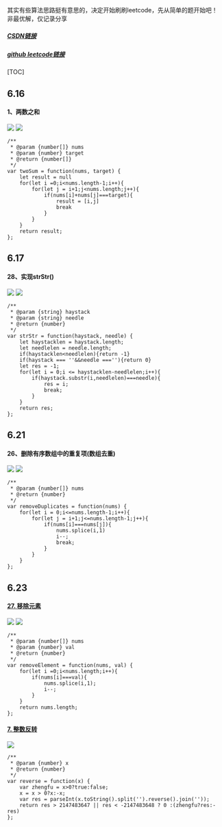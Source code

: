 其实有些算法思路挺有意思的，决定开始刷刷leetcode，先从简单的题开始吧！非最优解，仅记录分享

##### [CSDN链接](https://blog.csdn.net/qq_34273059/article/details/117980748)

##### [github leetcode链接](https://github.com/smileyqp/frontend_book/blob/master/leetcode.md)



[TOC]

## 6.16

#### 1、两数之和

![](https://img-blog.csdnimg.cn/20210617091136279.png?x-oss-process=image/watermark,type_ZmFuZ3poZW5naGVpdGk,shadow_10,text_aHR0cHM6Ly9ibG9nLmNzZG4ubmV0L3FxXzM0MjczMDU5,size_16,color_FFFFFF,t_70)
![](https://img-blog.csdnimg.cn/20210617091156151.png?x-oss-process=image/watermark,type_ZmFuZ3poZW5naGVpdGk,shadow_10,text_aHR0cHM6Ly9ibG9nLmNzZG4ubmV0L3FxXzM0MjczMDU5,size_16,color_FFFFFF,t_70)

```shell
/**
 * @param {number[]} nums
 * @param {number} target
 * @return {number[]}
 */
var twoSum = function(nums, target) {
    let result = null
    for(let i =0;i<nums.length-1;i++){
        for(let j = i+1;j<nums.length;j++){
            if(nums[i]+nums[j]===target){
                result = [i,j]
                break
            }
        }
    }
    return result;
};
```

## 6.17

#### 28、实现strStr()

![](https://img-blog.csdnimg.cn/2021061709094677.png?x-oss-process=image/watermark,type_ZmFuZ3poZW5naGVpdGk,shadow_10,text_aHR0cHM6Ly9ibG9nLmNzZG4ubmV0L3FxXzM0MjczMDU5,size_16,color_FFFFFF,t_70)
![](https://img-blog.csdnimg.cn/20210617091006468.png?x-oss-process=image/watermark,type_ZmFuZ3poZW5naGVpdGk,shadow_10,text_aHR0cHM6Ly9ibG9nLmNzZG4ubmV0L3FxXzM0MjczMDU5,size_16,color_FFFFFF,t_70)

```shell
/**
 * @param {string} haystack
 * @param {string} needle
 * @return {number}
 */
var strStr = function(haystack, needle) {
    let haystacklen = haystack.length;
    let needlelen = needle.length;
    if(haystacklen<needlelen){return -1}
    if(haystack === ''&&needle ===''){return 0}
    let res = -1;
    for(let i = 0;i <= haystacklen-needlelen;i++){
        if(haystack.substr(i,needlelen)===needle){
            res = i;
            break;
        }
    }
    return res;
};
```

## 6.21

#### 26、删除有序数组中的重复项(数组去重)

![](https://img-blog.csdnimg.cn/20210621173616109.png?x-oss-process=image/watermark,type_ZmFuZ3poZW5naGVpdGk,shadow_10,text_aHR0cHM6Ly9ibG9nLmNzZG4ubmV0L3FxXzM0MjczMDU5,size_16,color_FFFFFF,t_70)
![](https://img-blog.csdnimg.cn/20210621173633412.png?x-oss-process=image/watermark,type_ZmFuZ3poZW5naGVpdGk,shadow_10,text_aHR0cHM6Ly9ibG9nLmNzZG4ubmV0L3FxXzM0MjczMDU5,size_16,color_FFFFFF,t_70)

```shell
/**
 * @param {number[]} nums
 * @return {number}
 */
var removeDuplicates = function(nums) {
    for(let i = 0;i<=nums.length-1;i++){
        for(let j = i+1;j<=nums.length-1;j++){
            if(nums[i]===nums[j]){
                nums.splice(i,1)
                i--;
                break;
            }
        }
    }
};
```

## 6.23

#### [27. 移除元素](https://leetcode-cn.com/problems/remove-element/)

![](https://img-blog.csdnimg.cn/20210623134755362.png?x-oss-process=image/watermark,type_ZmFuZ3poZW5naGVpdGk,shadow_10,text_aHR0cHM6Ly9ibG9nLmNzZG4ubmV0L3FxXzM0MjczMDU5,size_16,color_FFFFFF,t_70)
![](https://img-blog.csdnimg.cn/20210623134817751.png?x-oss-process=image/watermark,type_ZmFuZ3poZW5naGVpdGk,shadow_10,text_aHR0cHM6Ly9ibG9nLmNzZG4ubmV0L3FxXzM0MjczMDU5,size_16,color_FFFFFF,t_70)

```shell
/**
 * @param {number[]} nums
 * @param {number} val
 * @return {number}
 */
var removeElement = function(nums, val) {
    for(let i =0;i<nums.length;i++){
        if(nums[i]===val){
            nums.splice(i,1);
            i--;
        }
    }
    return nums.length;
};
```



#### [7. 整数反转](https://leetcode-cn.com/problems/reverse-integer/)

![](https://img-blog.csdnimg.cn/20210623140106806.png?x-oss-process=image/watermark,type_ZmFuZ3poZW5naGVpdGk,shadow_10,text_aHR0cHM6Ly9ibG9nLmNzZG4ubmV0L3FxXzM0MjczMDU5,size_16,color_FFFFFF,t_70)

```shell
/**
 * @param {number} x
 * @return {number}
 */
var reverse = function(x) {
    var zhengfu = x>0?true:false;
    x = x > 0?x:-x;
    var res = parseInt(x.toString().split('').reverse().join(''));
    return res > 2147483647 || res < -2147483648 ? 0 :(zhengfu?res:-res)
};
```









